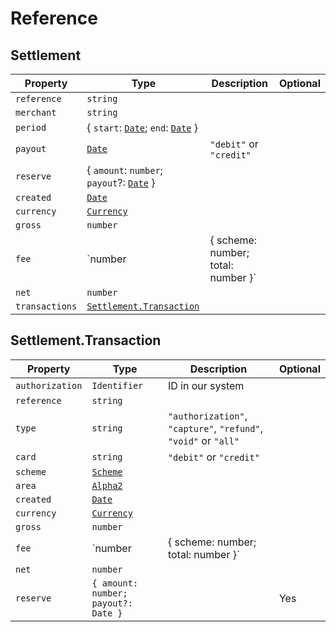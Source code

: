 # Reference

## Settlement

| Property       | Type                                                              | Description             | Optional |
|----------------|-------------------------------------------------------------------|-------------------------|----------|
| `reference`    | `string`                                                          |                         |          |
| `merchant`     | `string`                                                          |                         |          |
| `period`       | { `start`: [`Date`](); `end`: [`Date`]() }                        |                         |          |
| `payout`       | [`Date`]()                                                        | `"debit"` or `"credit"` |          |
| `reserve`      | { `amount`: `number`; `payout`?: [`Date`]() }                     |                         |          |
| `created`      | [`Date`]()                                                        |                         |          |
| `currency`     | [`Currency`](../acquiring/reference.html#currency)                |                         |          |
| `gross`        | `number`                                                          |                         |          |
| `fee`          | `number | { scheme: number; total: number }`                      |                         |          |
| `net`          | `number`                                                          |                         |          |
| `transactions` | [`Settlement.Transaction`](reference.html#settlement-transaction) |                         |          |

## Settlement.Transaction

| Property        | Type                                               | Description                                                     | Optional |
|-----------------|----------------------------------------------------|-----------------------------------------------------------------|----------|
| `authorization` | `Identifier`                                       | ID in our system                                                |          |
| `reference`     | `string`                                           |                                                                 |          |
| `type`          | `string`                                           | `"authorization"`,` "capture"`, `"refund"`, `"void"` or `"all"` |          |
| `card`          | `string`                                           | `"debit"` or `"credit"`                                         |          |
| `scheme`        | [`Scheme`](../acquiring/reference.html#scheme)     |                                                                 |          |
| `area`          | [`Alpha2`](../acquiring/reference.html#alpha2)     |                                                                 |          |
| `created`       | [`Date`](../acquiring/reference.html#date)         |                                                                 |          |
| `currency`      | [`Currency`](../acquiring/reference.html#currency) |                                                                 |          |
| `gross`         | `number`                                           |                                                                 |          |
| `fee`           | `number | { scheme: number; total: number }`       |                                                                 |          |
| `net`           | `number`                                           |                                                                 |          |
| `reserve`       | `{ amount: number; payout?: Date }`                |                                                                 | Yes      |
